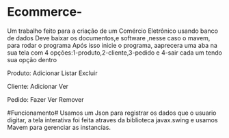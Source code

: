 # Ecommerce-
Um trabalho feito para a criação de um Comércio Eletrônico usando banco de dados
Deve baixar os documentos,e software ,nesse caso o mavem, para rodar o programa
Após isso inicie o programa, aaprecera uma aba na sua tela com 4 opções:1-produto,2-cliente,3-pedido e 4-sair
cada um tendo sua opção dentro

Produto:
Adicionar
Listar
Excluir

Cliente:
Adicionar
Ver

Pedido:
Fazer
Ver
Remover

#Funcionamento#
Usamos um Json para registrar os dados que o usuario digitar, a tela interativa foi feita atraves da biblioteca javax.swing e usamos Mavem para gerenciar as instancias.

